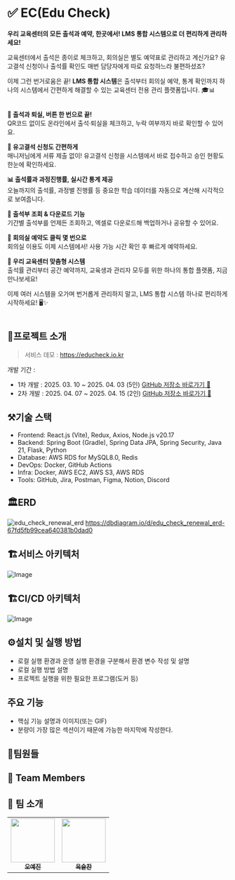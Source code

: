 # ✅ EC(Edu Check)

<b>우리 교육센터의 모든 출석과 예약, 한곳에서!
LMS 통합 시스템으로 더 편리하게 관리하세요!</b>

교육센터에서 출석은 종이로 체크하고, 회의실은 별도 예약표로 관리하고 계신가요?
유고결석 신청이나 출석률 확인도 매번 담당자에게 따로 요청하느라 불편하셨죠?

이제 그런 번거로움은 끝!
<b>LMS 통합 시스템</b>은 출석부터 회의실 예약, 통계 확인까지
하나의 시스템에서 간편하게 해결할 수 있는 교육센터 전용 관리 플랫폼입니다. 🎓📊
<br>
<br>

<b>📍 출석과 퇴실, 버튼 한 번으로 끝!</b><br>
QR코드 없이도 온라인에서 출석·퇴실을 체크하고, 누락 여부까지 바로 확인할 수 있어요.

<b>📝 유고결석 신청도 간편하게</b><br>
매니저님에게 서류 제출 없이! 유고결석 신청을 시스템에서 바로 접수하고 승인 현황도 한눈에 확인하세요.

<b>📊 출석률과 과정진행률, 실시간 통계 제공</b><br>
오늘까지의 출석률, 과정별 진행률 등 중요한 학습 데이터를 자동으로 계산해 시각적으로 보여줍니다.

<b>📄 출석부 조회 & 다운로드 기능</b><br>
기간별 출석부를 언제든 조회하고, 엑셀로 다운로드해 백업하거나 공유할 수 있어요.

<b>📅 회의실 예약도 클릭 몇 번으로</b><br>
회의실 이용도 이제 시스템에서! 사용 가능 시간 확인 후 빠르게 예약하세요.

<b>💙 우리 교육센터 맞춤형 시스템</b><br>
출석률 관리부터 공간 예약까지,
교육생과 관리자 모두를 위한 하나의 통합 플랫폼, 지금 만나보세요!

이제 여러 시스템을 오가며 번거롭게 관리하지 말고,
LMS 통합 시스템 하나로 편리하게 시작하세요! 🖥️✨
<br/>
<br/>

## 📖프로젝트 소개

> 서비스 데모 : https://educheck.io.kr

개발 기간 :
- 1차 개발 : 2025. 03. 10 ~ 2025. 04. 03 (5인)  [GitHub 저장소 바로가기 🔗](https://github.com/EC-EduCheck/edu_check)
- 2차 개발 : 2025. 04. 07 ~ 2025. 04. 15 (2인) [GitHub 저장소 바로가기 🔗](https://github.com/Edu-Check/edu_check_renewal)


## ⚒️기술 스택

- Frontend: React.js (Vite), Redux, Axios, Node.js v20.17
- Backend: Spring Boot (Gradle), Spring Data JPA, Spring Security, Java 21, Flask, Python
- Database: AWS RDS for MySQL8.0, Redis
- DevOps: Docker, GitHub Actions
- Infra: Docker, AWS EC2, AWS S3, AWS RDS 
- Tools: GitHub, Jira, Postman, Figma, Notion, Discord
 

## 🏛️ERD

![edu_check_renewal_erd](https://github.com/user-attachments/assets/ab906c83-d17b-4a4e-91c2-41d3a0564de3)
https://dbdiagram.io/d/edu_check_renewal_erd-67fd5fb99cea640381b0dad0


## 🏗️서비스 아키텍처

![Image](https://github.com/user-attachments/assets/f135b387-bde9-4461-aa0a-6bda9bfb43d9)


## 🏗️CI/CD 아키텍처
![Image](https://github.com/user-attachments/assets/ba7f4fb9-273f-4ae4-b622-51f220a403aa)


## ⚙️설치 및 실행 방법

- 로컬 실행 환경과 운영 실행 환경을 구분해서 환경 변수 작성 및 설명
- 로컬 실행 방법 설명
- 프로젝트 실행을 위한 필요한 프로그램(도커 등)


## 주요 기능

- 핵심 기능 설명과 이미지(또는 GIF)
- 분량이 가장 많은 섹션이기 때문에 가능한 마지막에 작성한다.

## 👶팀원들
## 👥 Team Members

## 👥 팀 소개
<table>
  <tbody>
    <tr>
      <td align="center"><a href="https://github.com/devyejin"><img src="https://avatars.githubusercontent.com/u/109127968?v=4" width="100px;" alt=""/><br /><sub><b>오예진</b></sub></a><br /></td>
      <td align="center"><a href="https://github.com/ysc13245"><img src="https://encrypted-tbn0.gstatic.com/images?q=tbn:ANd9GcQAdndK6XQOAkvQcU72YjbcJ0r_T_UomiiV9g&s" width="100px;" alt=""/><br /><sub><b>육슬찬</b></sub></a><br /></td>
    </tr>
  </tbody>
</table>


